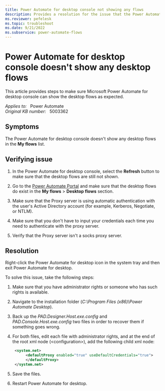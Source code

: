 ```yaml
---
title: Power Automate for desktop console not showing any flows
description: Provides a resolution for the issue that the Power Automate for desktop console doesn't show any desktop flows.
ms.reviewer: pefelesk
ms.topic: troubleshoot
ms.date: 9/21/2022
ms.subservice: power-automate-flows
---
```

# Power Automate for desktop console doesn't show any desktop flows

This article provides steps to make sure Microsoft Power Automate for desktop console can show the desktop flows as expected.

_Applies to:_ &nbsp; Power Automate  
_Original KB number:_ &nbsp; 5003362

## Symptoms

The Power Automate for desktop console doesn't show any desktop flows in the **My flows** list.

## Verifying issue

1. In the Power Automate for desktop console, select the **Refresh** button to make sure that the desktop flows are still not shown.

2. Go to the [Power Automate Portal](https://flow.microsoft.com) and make sure that the desktop flows do exist in the **My flows** > **Desktop flows** section.

3. Make sure that the Proxy server is using automatic authentication with the user's Active Directory account (for example, Kerberos, Negotiate, or NTLM).

4. Make sure that you don't have to input your credentials each time you need to authenticate with the proxy server.

5. Verify that the Proxy server isn't a socks proxy server.

## Resolution

Right-click the Power Automate for desktop icon in the system tray and then exit Power Automate for desktop.

To solve this issue, take the following steps:

1. Make sure that you have administrator rights or someone who has such rights is available.
2. Navigate to the installation folder (_C:\Program Files (x86)\Power Automate Desktop_).
3. Back up the _PAD.Designer.Host.exe.config_ and _PAD.Console.Host.exe.config_ two files in order to recover them if something goes wrong.

4. For both files, edit each file with administrator rights, and at the end of the root xml node (\<configuration>), add the following child xml node:

    ```xml
     <system.net>
          <defaultProxy enabled="true" useDefaultCredentials="true"> 
          </defaultProxy> 
     </system.net>
    ```

5. Save the files.
6. Restart Power Automate for desktop.
